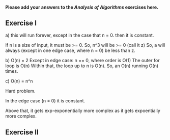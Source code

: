#### Please add your answers to the ***Analysis of  Algorithms*** exercises here.

## Exercise I

a) this will run forever, except in the case that n = 0. then it is constant.

If n is a size of input, it must be >= 0.
So, n^3 will be >= 0 (call it z)
So, a will always (except in one edge case, where n = 0) be less than z.



b) O(n) = 2 
   Except in edge case: n == 0, where order is O(1)
   The outer for loop is O(n)
   Within that, the loop up to n is O(n).
   So, an O(n) running O(n) times.
  
   


c) O(n) = n^n

Hard problem.

In the edge case (n = 0) it is constant.

Above that, it gets exp-exponentially more complex as it gets expoentially more complex.



## Exercise II


